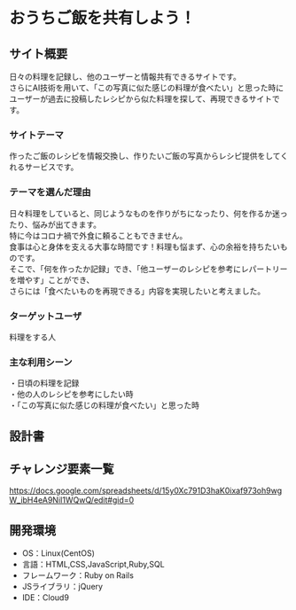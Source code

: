 # おうちご飯を共有しよう！

## サイト概要
日々の料理を記録し、他のユーザーと情報共有できるサイトです。<br>
さらにAI技術を用いて、「この写真に似た感じの料理が食べたい」と思った時に<br>
ユーザーが過去に投稿したレシピから似た料理を探して、再現できるサイトです。

### サイトテーマ
作ったご飯のレシピを情報交換し、作りたいご飯の写真からレシピ提供をしてくれるサービスです。

### テーマを選んだ理由
日々料理をしていると、同じようなものを作りがちになったり、何を作るか迷ったり、悩みが出てきます。<br>
特に今はコロナ禍で外食に頼ることもできません。<br>
食事は心と身体を支える大事な時間です！料理も悩まず、心の余裕を持ちたいものです。<br>
そこで、「何を作ったか記録」でき、「他ユーザーのレシピを参考にレパートリーを増やす」ことができ、<br>
さらには「食べたいものを再現できる」内容を実現したいと考えました。


### ターゲットユーザ
料理をする人

### 主な利用シーン
・日頃の料理を記録<br>
・他の人のレシピを参考にしたい時<br>
・「この写真に似た感じの料理が食べたい」と思った時

## 設計書


## チャレンジ要素一覧
<https://docs.google.com/spreadsheets/d/15y0Xc791D3haK0ixaf973oh9wgW_ibH4eA9NiI1WQwQ/edit#gid=0>

## 開発環境
- OS：Linux(CentOS)
- 言語：HTML,CSS,JavaScript,Ruby,SQL
- フレームワーク：Ruby on Rails
- JSライブラリ：jQuery
- IDE：Cloud9

<!--## 使用素材-->
<!--- 外部サービスの画像素材・音声素材を使用した場合は、必ずサービス名とURLを明記してください。-->
<!--- 使用しない場合は、使用素材の項目をREADMEから削除してください。-->